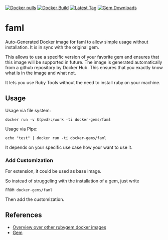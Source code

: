 [![Docker pulls](https://img.shields.io/docker/pulls/rubygem/faml.svg)](https://hub.docker.com/r/rubygem/faml/)
[![Docker Build](https://img.shields.io/docker/automated/rubygem/faml.svg)](https://hub.docker.com/r/rubygem/faml/)
[![Latest Tag](https://img.shields.io/github/tag/docker-rubygem/faml.svg)](https://hub.docker.com/r/rubygem/faml/)
[![Gem Downloads](https://img.shields.io/gem/dt/faml.svg)](https://rubygems.org/gems/faml/)
# faml

Auto-Generated Docker image for faml to allow simple usage without installation.
It is in sync with the original gem.

This allows to use a specific version of your favorite gem and ensures that this image will be supported in future.
The image is generated automatically from a github repository by Docker Hub.
This ensures that you exactly know what is in the image and what not.

It lets you use Ruby Tools without the need to install ruby on your machine.

## Usage

Usage via file system:

`docker run -v $(pwd):/work -ti docker-gems/faml`

Usage via Pipe:

`echo "test" | docker run -ti docker-gems/faml`

It depends on your specific use case how your want to use it.

### Add Customization

For extension, it could be used as base image.

So instead of struggeling with the installation of a gem, just write

`FROM docker-gems/faml`

Then add the customization.

## References

 - [Overview over other rubygem docker images](https://github.com/thinkbot/docker-rubygem)
 - [Gem](https://rubygems.org/gems/faml/)
